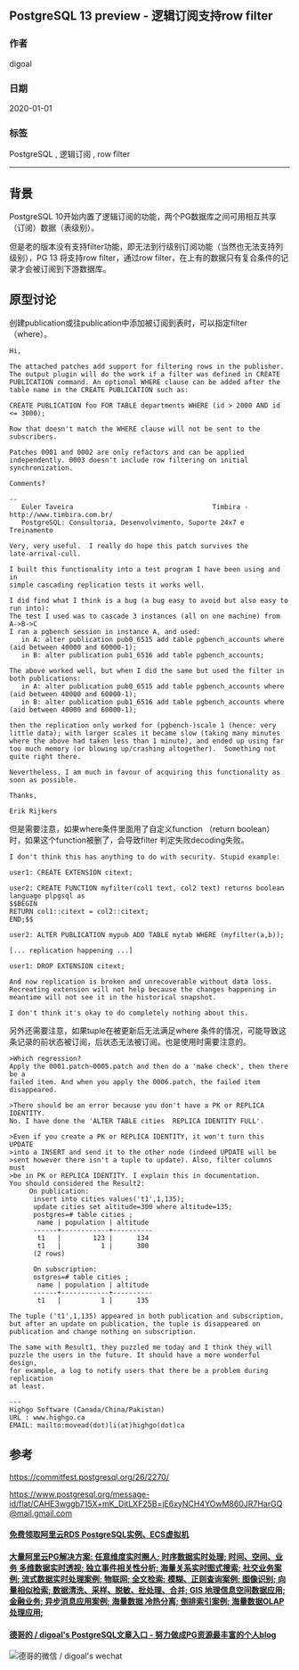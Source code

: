 ## PostgreSQL 13 preview - 逻辑订阅支持row filter  
                                                                                                                       
### 作者                                                                              
digoal                                                                                                                       
                                                                                                                       
### 日期                                                                                                                       
2020-01-01                                                                                                                    
                                                                                                                       
### 标签                                                                                                                       
PostgreSQL , 逻辑订阅 , row filter     
                                                                                                                       
----                                                                                                                       
                                                                                                                       
## 背景     
PostgreSQL 10开始内置了逻辑订阅的功能，两个PG数据库之间可用相互共享（订阅）数据（表级别）。  
  
但是老的版本没有支持filter功能，即无法到行级别订阅功能（当然也无法支持列级别），PG 13 将支持row filter，通过row filter，在上有的数据只有复合条件的记录才会被订阅到下游数据库。  
  
## 原型讨论  
创建publication或往publication中添加被订阅到表时，可以指定filter （where）。   
  
```  
Hi,  
  
The attached patches add support for filtering rows in the publisher.  
The output plugin will do the work if a filter was defined in CREATE  
PUBLICATION command. An optional WHERE clause can be added after the  
table name in the CREATE PUBLICATION such as:  
  
CREATE PUBLICATION foo FOR TABLE departments WHERE (id > 2000 AND id <= 3000);  
  
Row that doesn't match the WHERE clause will not be sent to the subscribers.  
  
Patches 0001 and 0002 are only refactors and can be applied  
independently. 0003 doesn't include row filtering on initial  
synchronization.  
  
Comments?	  
  
--   
   Euler Taveira                                   Timbira -  
http://www.timbira.com.br/  
   PostgreSQL: Consultoria, Desenvolvimento, Suporte 24x7 e Treinamento  
```  
  
  
  
```  
Very, very useful.  I really do hope this patch survives the   
late-arrival-cull.  
  
I built this functionality into a test program I have been using and in   
simple cascading replication tests it works well.  
  
I did find what I think is a bug (a bug easy to avoid but also easy to   
run into):  
The test I used was to cascade 3 instances (all on one machine) from   
A->B->C  
I ran a pgbench session in instance A, and used:  
   in A: alter publication pub0_6515 add table pgbench_accounts where   
(aid between 40000 and 60000-1);  
   in B: alter publication pub1_6516 add table pgbench_accounts;  
  
The above worked well, but when I did the same but used the filter in   
both publications:  
   in A: alter publication pub0_6515 add table pgbench_accounts where   
(aid between 40000 and 60000-1);  
   in B: alter publication pub1_6516 add table pgbench_accounts where   
(aid between 40000 and 60000-1);  
  
then the replication only worked for (pgbench-)scale 1 (hence: very   
little data); with larger scales it became slow (taking many minutes   
where the above had taken less than 1 minute), and ended up using far   
too much memory (or blowing up/crashing altogether).  Something not   
quite right there.  
  
Nevertheless, I am much in favour of acquiring this functionality as   
soon as possible.  
  
Thanks,  
  
Erik Rijkers  
```  
  
但是需要注意，如果where条件里面用了自定义function （return boolean）时，如果这个function被删了，会导致filter 判定失败decoding失败。  
  
```  
I don't think this has anything to do with security. Stupid example:  
  
user1: CREATE EXTENSION citext;  
  
user2: CREATE FUNCTION myfilter(col1 text, col2 text) returns boolean  
language plpgsql as  
$$BEGIN  
RETURN col1::citext = col2::citext;  
END;$$  
  
user2: ALTER PUBLICATION mypub ADD TABLE mytab WHERE (myfilter(a,b));  
  
[... replication happening ...]  
  
user1: DROP EXTENSION citext;  
  
And now replication is broken and unrecoverable without data loss.  
Recreating extension will not help because the changes happening in  
meantime will not see it in the historical snapshot.  
  
I don't think it's okay to do completely nothing about this.  
```  
  
另外还需要注意，如果tuple在被更新后无法满足where 条件的情况，可能导致这条记录的前状态被订阅，后状态无法被订阅。也是使用时需要注意的。  
  
```  
>Which regression?  
Apply the 0001.patch~0005.patch and then do a 'make check', then there be a  
failed item. And when you apply the 0006.patch, the failed item disappeared.  
  
>There should be an error because you don't have a PK or REPLICA IDENTITY.  
No. I have done the 'ALTER TABLE cities  REPLICA IDENTITY FULL'.  
  
>Even if you create a PK or REPLICA IDENTITY, it won't turn this UPDATE  
>into a INSERT and send it to the other node (indeed UPDATE will be  
>sent however there isn't a tuple to update). Also, filter columns must  
>be in PK or REPLICA IDENTITY. I explain this in documentation.  
You should considered the Result2:  
     On publication:  
      insert into cities values('t1',1,135);  
      update cities set altitude=300 where altitude=135;  
      postgres=# table cities ;  
       name | population | altitude   
      ------+------------+----------  
       t1   |        123 |      134  
       t1   |          1 |      300  
      (2 rows)  
        
      On subscription:  
      ostgres=# table cities ;  
       name | population | altitude   
      ------+------------+----------  
       t1   |          1 |      135  
  
The tuple ('t1',1,135) appeared in both publication and subscription,  
but after an update on publication, the tuple is disappeared on   
publication and change nothing on subscription.  
  
The same with Result1, they puzzled me today and I think they will  
puzzle the users in the future. It should have a more wonderful design,  
for example, a log to notify users that there be a problem during replication  
at least.  
  
---  
Highgo Software (Canada/China/Pakistan)   
URL : www.highgo.ca   
EMAIL: mailto:movead(dot)li(at)highgo(dot)ca  
```  
  
## 参考  
https://commitfest.postgresql.org/26/2270/  
  
https://www.postgresql.org/message-id/flat/CAHE3wggb715X+mK_DitLXF25B=jE6xyNCH4YOwM860JR7HarGQ@mail.gmail.com  
      
  
  
  
  
  
  
  
  
  
  
  
  
  
  
  
  
  
#### [免费领取阿里云RDS PostgreSQL实例、ECS虚拟机](https://www.aliyun.com/database/postgresqlactivity "57258f76c37864c6e6d23383d05714ea")
  
  
#### [大量阿里云PG解决方案: 任意维度实时圈人; 时序数据实时处理; 时间、空间、业务 多维数据实时透视; 独立事件相关性分析; 海量关系实时图式搜索; 社交业务案例; 流式数据实时处理案例; 物联网; 全文检索; 模糊、正则查询案例; 图像识别; 向量相似检索; 数据清洗、采样、脱敏、批处理、合并; GIS 地理信息空间数据应用; 金融业务; 异步消息应用案例; 海量数据 冷热分离; 倒排索引案例; 海量数据OLAP处理应用;](https://yq.aliyun.com/topic/118 "40cff096e9ed7122c512b35d8561d9c8")
  
  
#### [德哥的 / digoal's PostgreSQL文章入口 - 努力做成PG资源最丰富的个人blog](https://github.com/digoal/blog/blob/master/README.md "22709685feb7cab07d30f30387f0a9ae")
  
  
![德哥的微信 / digoal's wechat](../pic/digoal_weixin.jpg "f7ad92eeba24523fd47a6e1a0e691b59")
  
